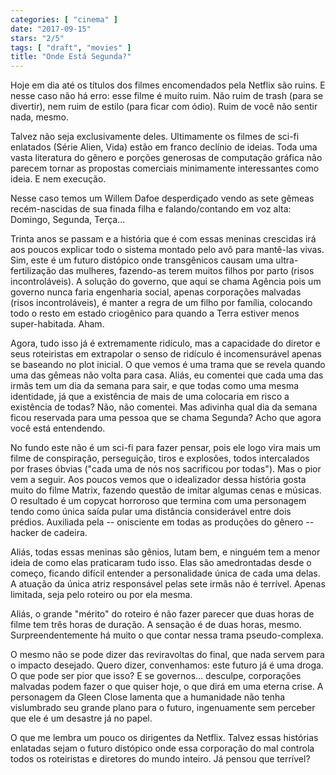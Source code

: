 ```yaml
---
categories: [ "cinema" ]
date: "2017-09-15"
stars: "2/5"
tags: [ "draft", "movies" ]
title: "Onde Está Segunda?"
---
```

Hoje em dia até os títulos dos filmes encomendados pela Netflix são
ruins. E nesse caso não há erro: esse filme é muito ruim. Não ruim de
trash (para se divertir), nem ruim de estilo (para ficar com ódio). Ruim
de você não sentir nada, mesmo.

Talvez não seja exclusivamente deles. Ultimamente os filmes de sci-fi
enlatados (Série Alien, Vida) estão em franco declínio de ideias. Toda
uma vasta literatura do gênero e porções generosas de computação
gráfica não parecem tornar as propostas comerciais minimamente
interessantes como ideia. E nem execução.

Nesse caso temos um Willem Dafoe desperdiçado vendo as sete gêmeas
recém-nascidas de sua finada filha e falando/contando em voz alta:
Domingo, Segunda, Terça...

Trinta anos se passam e a história que é com essas meninas crescidas
irá aos poucos explicar todo o sistema montado pelo avô para mantê-las
vivas. Sim, este é um futuro distópico onde transgênicos causam
uma ultra-fertilização das mulheres, fazendo-as terem muitos filhos
por parto (risos incontroláveis). A solução do governo, que aqui se
chama Agência pois um governo nunca faria engenharia social, apenas
corporações malvadas (risos incontroláveis), é manter a regra de um
filho por família, colocando todo o resto em estado criogênico para
quando a Terra estiver menos super-habitada. Aham.

Agora, tudo isso já é extremamente ridículo, mas a capacidade
do diretor e seus roteiristas em extrapolar o senso de ridículo é
incomensurável apenas se baseando no plot inicial. O que vemos é uma
trama que se revela quando uma das gêmeas não volta para casa. Aliás,
eu comentei que cada uma das irmãs tem um dia da semana para sair,
e que todas como uma mesma identidade, já que a existência de mais de
uma colocaria em risco a existência de todas? Não, não comentei. Mas
adivinha qual dia da semana ficou reservada para uma pessoa que se chama
Segunda? Acho que agora você está entendendo.

No fundo este não é um sci-fi para fazer pensar, pois ele logo vira
mais um filme de conspiração, perseguição, tiros e explosões, todos
intercalados por frases óbvias ("cada uma de nós nos sacrificou por
todas"). Mas o pior vem a seguir. Aos poucos vemos que o idealizador dessa
história gosta muito do filme Matrix, fazendo questão de imitar algumas
cenas e músicas. O resultado é um copycat horroroso que termina com uma
personagem tendo como única saída pular uma distância considerável
entre dois prédios. Auxiliada pela -- onisciente em todas as produções
do gênero -- hacker de cadeira.

Aliás, todas essas meninas são gênios, lutam bem, e ninguém tem a
menor ideia de como elas praticaram tudo isso. Elas são amedrontadas
desde o começo, ficando difícil entender a personalidade única de cada
uma delas. A atuação da única atriz responsável pelas sete irmãs
não é terrível. Apenas limitada, seja pelo roteiro ou por ela mesma.

Aliás, o grande "mérito" do roteiro é não fazer parecer que duas
horas de filme tem três horas de duração. A sensação é de duas
horas, mesmo. Surpreendentemente há muito o que contar nessa trama
pseudo-complexa.

O mesmo não se pode dizer das reviravoltas do final, que nada servem
para o impacto desejado. Quero dizer, convenhamos: este futuro já é
uma droga. O que pode ser pior que isso? E se governos... desculpe,
corporações malvadas podem fazer o que quiser hoje, o que dirá em
uma eterna crise. A personagem da Gleen Close lamenta que a humanidade
não tenha vislumbrado seu grande plano para o futuro, ingenuamente sem
perceber que ele é um desastre já no papel.

O que me lembra um pouco os dirigentes da Netflix. Talvez essas
histórias enlatadas sejam o futuro distópico onde essa corporação
do mal controla todos os roteiristas e diretores do mundo inteiro. Já
pensou que terrível?

